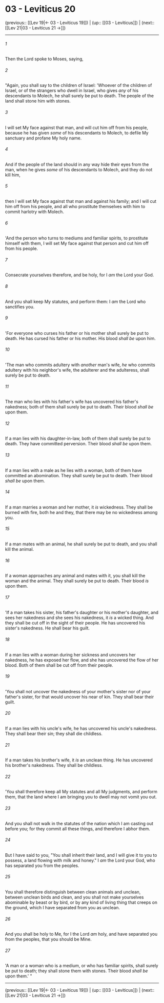 # 03 - Leviticus 20

(previous:: [[Lev 19|← 03 - Leviticus 19]]) | (up:: [[03 - Leviticus]]) | (next:: [[Lev 21|03 - Leviticus 21 →]])

***


###### 1 
Then the Lord spoke to Moses, saying, 

###### 2 
"Again, you shall say to the children of Israel: 'Whoever of the children of Israel, or of the strangers who dwell in Israel, who gives _any_ of his descendants to Molech, he shall surely be put to death. The people of the land shall stone him with stones. 

###### 3 
I will set My face against that man, and will cut him off from his people, because he has given _some_ of his descendants to Molech, to defile My sanctuary and profane My holy name. 

###### 4 
And if the people of the land should in any way hide their eyes from the man, when he gives _some_ of his descendants to Molech, and they do not kill him, 

###### 5 
then I will set My face against that man and against his family; and I will cut him off from his people, and all who prostitute themselves with him to commit harlotry with Molech. 

###### 6 
'And the person who turns to mediums and familiar spirits, to prostitute himself with them, I will set My face against that person and cut him off from his people. 

###### 7 
Consecrate yourselves therefore, and be holy, for I _am_ the Lord your God. 

###### 8 
And you shall keep My statutes, and perform them: I _am_ the Lord who sanctifies you. 

###### 9 
'For everyone who curses his father or his mother shall surely be put to death. He has cursed his father or his mother. His blood _shall be_ upon him. 

###### 10 
'The man who commits adultery with _another_ man's wife, _he_ who commits adultery with his neighbor's wife, the adulterer and the adulteress, shall surely be put to death. 

###### 11 
The man who lies with his father's wife has uncovered his father's nakedness; both of them shall surely be put to death. Their blood _shall be_ upon them. 

###### 12 
If a man lies with his daughter-in-law, both of them shall surely be put to death. They have committed perversion. Their blood _shall be_ upon them. 

###### 13 
If a man lies with a male as he lies with a woman, both of them have committed an abomination. They shall surely be put to death. Their blood _shall be_ upon them. 

###### 14 
If a man marries a woman and her mother, it _is_ wickedness. They shall be burned with fire, both he and they, that there may be no wickedness among you. 

###### 15 
If a man mates with an animal, he shall surely be put to death, and you shall kill the animal. 

###### 16 
If a woman approaches any animal and mates with it, you shall kill the woman and the animal. They shall surely be put to death. Their blood _is_ upon them. 

###### 17 
'If a man takes his sister, his father's daughter or his mother's daughter, and sees her nakedness and she sees his nakedness, it _is_ a wicked thing. And they shall be cut off in the sight of their people. He has uncovered his sister's nakedness. He shall bear his guilt. 

###### 18 
If a man lies with a woman during her sickness and uncovers her nakedness, he has exposed her flow, and she has uncovered the flow of her blood. Both of them shall be cut off from their people. 

###### 19 
'You shall not uncover the nakedness of your mother's sister nor of your father's sister, for that would uncover his near of kin. They shall bear their guilt. 

###### 20 
If a man lies with his uncle's wife, he has uncovered his uncle's nakedness. They shall bear their sin; they shall die childless. 

###### 21 
If a man takes his brother's wife, it _is_ an unclean thing. He has uncovered his brother's nakedness. They shall be childless. 

###### 22 
'You shall therefore keep all My statutes and all My judgments, and perform them, that the land where I am bringing you to dwell may not vomit you out. 

###### 23 
And you shall not walk in the statutes of the nation which I am casting out before you; for they commit all these things, and therefore I abhor them. 

###### 24 
But I have said to you, "You shall inherit their land, and I will give it to you to possess, a land flowing with milk and honey." I _am_ the Lord your God, who has separated you from the peoples. 

###### 25 
You shall therefore distinguish between clean animals and unclean, between unclean birds and clean, and you shall not make yourselves abominable by beast or by bird, or by any kind of living thing that creeps on the ground, which I have separated from you as unclean. 

###### 26 
And you shall be holy to Me, for I the Lord _am_ holy, and have separated you from the peoples, that you should be Mine. 

###### 27 
'A man or a woman who is a medium, or who has familiar spirits, shall surely be put to death; they shall stone them with stones. Their blood _shall be_ upon them.' "

***

(previous:: [[Lev 19|← 03 - Leviticus 19]]) | (up:: [[03 - Leviticus]]) | (next:: [[Lev 21|03 - Leviticus 21 →]])
